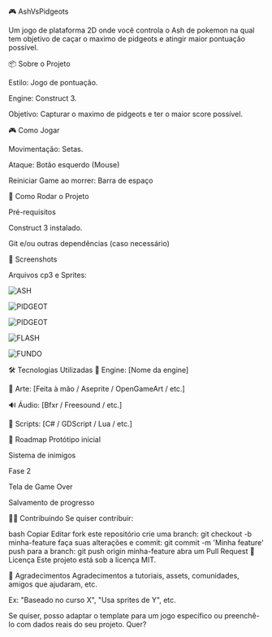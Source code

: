 🎮 AshVsPidgeots

Um jogo de plataforma 2D onde você controla o Ash de pokemon na qual tem objetivo de caçar o maximo de pidgeots e atingir maior pontuação possível.


📦 Sobre o Projeto

Estilo: Jogo de pontuação.

Engine: Construct 3.

Objetivo: Capturar o maximo de pidgeots e ter o maior score possível.

🎮 Como Jogar

Movimentação: Setas.

Ataque: Botão esquerdo (Mouse)

Reiniciar Game ao morrer: Barra de espaço

🚀 Como Rodar o Projeto

Pré-requisitos

Construct 3 instalado.

Git e/ou outras dependências (caso necessário)

📸 Screenshots

Arquivos cp3 e Sprites:


![ASH](https://github.com/user-attachments/assets/9013a6bd-3f53-49f3-b2be-bdbe2978d2fc)


![PIDGEOT](https://github.com/user-attachments/assets/f9077790-9838-467a-a7d3-905edc9e9e56)


![PIDGEOT](https://github.com/user-attachments/assets/bdeefa44-f5d6-4e1c-ac04-32de6272c55a)


![FLASH](https://github.com/user-attachments/assets/55d62a5f-8e21-47b9-8ff1-63e364b7a253)


![FUNDO](https://github.com/user-attachments/assets/f6777982-fa6c-4d39-bf1a-c5b25783128d)







🛠️ Tecnologias Utilizadas
🧱 Engine: [Nome da engine]

🎨 Arte: [Feita à mão / Aseprite / OpenGameArt / etc.]

🔊 Áudio: [Bfxr / Freesound / etc.]

🧠 Scripts: [C# / GDScript / Lua / etc.]

📅 Roadmap
 Protótipo inicial

 Sistema de inimigos

 Fase 2

 Tela de Game Over

 Salvamento de progresso

👨‍💻 Contribuindo
Se quiser contribuir:

bash
Copiar
Editar
fork este repositório
crie uma branch: git checkout -b minha-feature
faça suas alterações e commit: git commit -m 'Minha feature'
push para a branch: git push origin minha-feature
abra um Pull Request
📄 Licença
Este projeto está sob a licença MIT.

🙌 Agradecimentos
Agradecimentos a tutoriais, assets, comunidades, amigos que ajudaram, etc.

Ex: "Baseado no curso X", "Usa sprites de Y", etc.

Se quiser, posso adaptar o template para um jogo específico ou preenchê-lo com dados reais do seu projeto. Quer?

